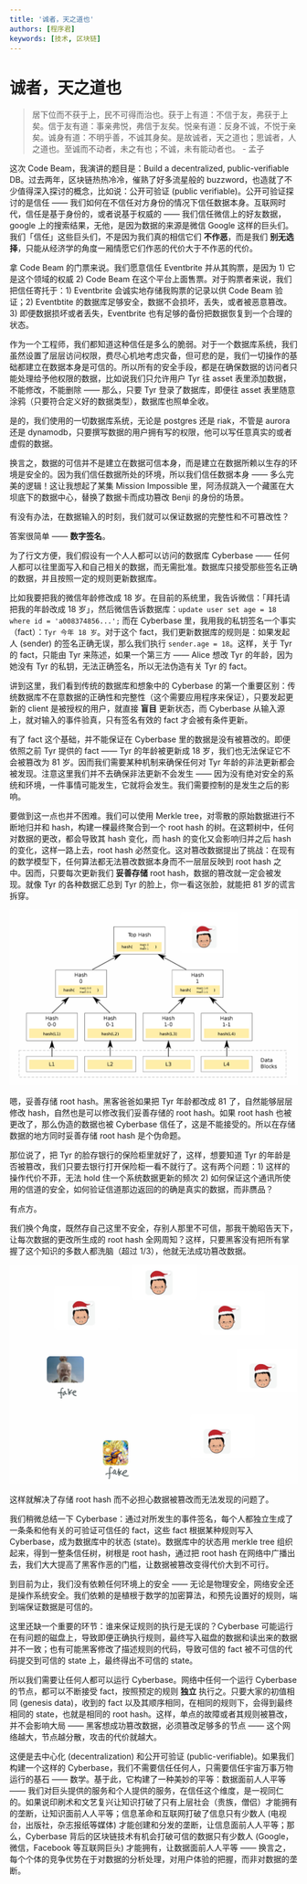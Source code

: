 ```yaml
---
title: '诚者，天之道也'
authors: [程序君]
keywords: [技术, 区块链]
---
```


# 诚者，天之道也

> 居下位而不获于上，民不可得而治也。获于上有道：不信于友，弗获于上矣。信于友有道：事亲弗悦，弗信于友矣。悦亲有道：反身不诚，不悦于亲矣。诚身有道：不明乎善，不诚其身矣。是故诚者，天之道也；思诚者，人之道也。至诚而不动者，未之有也；不诚，未有能动者也。 - 孟子

这次 Code Beam，我演讲的题目是：Build a decentralized, public-verifiable DB。过去两年，区块链热热冷冷，催熟了好多流星般的 buzzword，也造就了不少值得深入探讨的概念，比如说：公开可验证 (public verifiable)。公开可验证探讨的是信任 —— 我们如何在不信任对方身份的情况下信任数据本身。互联网时代，信任是基于身份的，或者说基于权威的 —— 我们信任微信上的好友数据，google 上的搜索结果，无他，是因为数据的来源是微信 Google 这样的巨头们。我们「信任」这些巨头们，不是因为我们真的相信它们 __不作恶__，而是我们 __别无选择__，只能从经济学的角度一厢情愿它们作恶的代价大于不作恶的代价。

拿 Code Beam 的门票来说。我们愿意信任 Eventbrite 并从其购票，是因为 1) 它是这个领域的权威 2) Code Beam 在这个平台上面售票。对于购票者来说，我们把信任寄托于：1) Eventbrite 会诚实地存储我购票的记录以供 Code Beam 验证；2) Eventbtite 的数据库足够安全，数据不会损坏，丢失，或者被恶意篡改。3) 即便数据损坏或者丢失，Eventbrite 也有足够的备份把数据恢复到一个合理的状态。

作为一个工程师，我们都知道这种信任是多么的脆弱。对于一个数据库系统，我们虽然设置了层层访问权限，费尽心机地考虑灾备，但可悲的是，我们一切操作的基础都建立在数据本身是可信的。所以所有的安全手段，都是在确保数据的访问者只能处理给予他权限的数据，比如说我们只允许用户 Tyr 往 asset 表里添加数据，不能修改，不能删除 —— 那么，只要 Tyr 登录了数据库，即便往 asset 表里随意涂鸦（只要符合定义好的数据类型），数据库也照单全收。

是的，我们使用的一切数据库系统，无论是 postgres 还是 riak，不管是 aurora 还是 dynamodb，只要撰写数据的用户拥有写的权限，他可以写任意真实的或者虚假的数据。

换言之，数据的可信并不是建立在数据可信本身，而是建立在数据所赖以生存的环境是安全的。因为我们信任数据所处的环境，所以我们信任数据本身 —— 多么完美的逻辑！这让我想起了某集 Mission Impossible 里，阿汤叔跳入一个藏匿在大坝底下的数据中心，替换了数据卡而成功篡改 Benji 的身份的场景。

有没有办法，在数据输入的时刻，我们就可以保证数据的完整性和不可篡改性？

答案很简单 —— __数字签名__。

为了行文方便，我们假设有一个人人都可以访问的数据库 Cyberbase —— 任何人都可以往里面写入和自己相关的数据，而无需批准。数据库只接受那些签名正确的数据，并且按照一定的规则更新数据库。

比如我要把我的微信年龄修改成 18 岁。在目前的系统里，我告诉微信：「拜托请把我的年龄改成 18 岁」，然后微信告诉数据库：`update user set age = 18 where id = 'a008374856...';` 而在 Cyberbase 里，我用我的私钥签名一个事实（fact）：`Tyr 今年 18 岁`。对于这个 fact，我们更新数据库的规则是：如果发起人 (sender) 的签名正确无误，那么我们执行 `sender.age = 18`。这样，关于 Tyr 的 fact，只能由 Tyr 来陈述，如果一个第三方 —— Alice 想改 Tyr 的年龄，因为她没有 Tyr 的私钥，无法正确签名，所以无法伪造有关 Tyr 的 fact。

讲到这里，我们看到传统的数据库和想象中的 Cyberbase 的第一个重要区别：传统数据库不在意数据的正确性和完整性（这个需要应用程序来保证），只要发起更新的 client 是被授权的用户，就直接 __盲目__ 更新状态，而 Cyberbase 从输入源上，就对输入的事件验真，只有签名有效的 fact 才会被有条件更新。

有了 fact 这个基础，并不能保证在 Cyberbase 里的数据是没有被篡改的。即便依照之前 Tyr 提供的 fact —— Tyr 的年龄被更新成 18 岁，我们也无法保证它不会被篡改为 81 岁。因而我们需要某种机制来确保任何对 Tyr 年龄的非法更新都会被发现。注意这里我们并不去确保非法更新不会发生 —— 因为没有绝对安全的系统和环境，一件事情可能发生，它就将会发生。我们需要控制的是发生之后的影响。

要做到这一点也并不困难。我们可以使用 Merkle tree，对零散的原始数据进行不断地归并和 hash，构建一棵最终聚合到一个 root hash 的树。在这颗树中，任何对数据的更改，都会导致其 hash 变化，而 hash 的变化又会影响归并之后 hash 的变化，这样一路上去，root hash 必然变化。这对篡改数据提出了挑战：在现有的数学模型下，任何算法都无法篡改数据本身而不一层层反映到 root hash 之中。因而，只要每次更新我们 __妥善存储__ root hash，数据的篡改就一定会被发现。就像 Tyr 的各种数据汇总到 Tyr 的脸上，你一看这张脸，就能把 81 岁的谎言拆穿。

![](assets/merkle_tree.jpg)

嗯，妥善存储 root hash。黑客爸爸如果把 Tyr 年龄都改成 81 了，自然能够层层修改 hash，自然也是可以修改我们妥善存储的 root hash。如果 root hash 也被更改了，那么伪造的数据也被 Cyberbase 信任了，这是不能接受的。所以在存储数据的地方同时妥善存储 root hash 是个伪命题。

那位说了，把 Tyr 的脸存银行的保险柜里就好了，这样，想要知道 Tyr 的年龄是否被篡改，我们只要去银行打开保险柜一看不就行了。这有两个问题：1) 这样的操作代价不菲，无法 hold 住一个系统数据更新的频次 2) 如何保证这个通讯所使用的信道的安全，如何验证信道那边返回的的确是真实的数据，而非赝品？

有点方。

我们换个角度，既然存自己这里不安全，存别人那里不可信，那我干脆昭告天下，让每次数据的更改所生成的 root hash 全网周知？这样，只要黑客没有把所有掌握了这个知识的多数人都洗脑（超过 1/3），他就无法成功篡改数据。

![](assets/decentralization.jpg)

这样就解决了存储 root hash 而不必担心数据被篡改而无法发现的问题了。

我们稍微总结一下 Cyberbase：通过对所发生的事件签名，每个人都独立生成了一条条和他有关的可验证可信任的 fact，这些 fact 根据某种规则写入 Cyberbase，成为数据库中的状态 (state)。数据库中的状态用 merkle tree 组织起来，得到一整条信任树，树根是 root hash，通过把 root hash 在网络中广播出去，我们大大提高了黑客作恶的门槛，让数据被篡改变得代价大到不可行。

到目前为止，我们没有依赖任何环境上的安全 —— 无论是物理安全，网络安全还是操作系统安全。我们依赖的是植根于数学的加密算法，和预先设置好的规则，端到端保证数据是可信的。

这里还缺一个重要的环节：谁来保证规则的执行是无误的？Cyberbase 可能运行在有问题的磁盘上，导致即便正确执行规则，最终写入磁盘的数据和读出来的数据并不一致；也有可能黑客修改了描述规则的代码，导致可信的 fact 被不可信的代码提交到可信的 state 上，最终得出不可信的 state。

所以我们需要让任何人都可以运行 Cyberbase。网络中任何一个运行 Cyberbase 的节点，都可以不断接受 fact，按照预定的规则 __独立__ 执行之。只要大家的初值相同 (genesis data)，收到的 fact 以及其顺序相同，在相同的规则下，会得到最终相同的 state，也就是相同的 root hash。这样，单点的故障或者其规则被篡改，并不会影响大局 —— 黑客想成功篡改数据，必须篡改足够多的节点 —— 这个网络越大，节点越分散，攻击的代价就越大。

这便是去中心化 (decentralization) 和公开可验证 (public-verifiable)。如果我们构建一个这样的 Cyberbase，我们不需要信任任何人，只需要信任宇宙万事万物运行的基石 —— 数学。基于此，它构建了一种美妙的平等：数据面前人人平等 —— 我们对巨头提供的服务和个人提供的服务，在信任这个维度，是一视同仁的。如果说印刷术和文艺复兴让知识打破了只有上层社会（贵族，僧侣）才能拥有的垄断，让知识面前人人平等；信息革命和互联网打破了信息只有少数人 (电视台，出版社，杂志报纸等媒体) 才能创建和分发的垄断，让信息面前人人平等；那么，Cyberbase 背后的区块链技术有机会打破可信的数据只有少数人 (Google，微信，Facebook 等互联网巨头) 才能拥有，让数据面前人人平等 —— 换言之，每个个体的竞争优势在于对数据的分析处理，对用户体验的把握，而非对数据的垄断。
